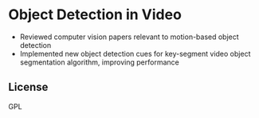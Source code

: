 
# Object Detection in Video

* Reviewed computer vision papers relevant to motion-based object detection
* Implemented new object detection cues for key-segment video object segmentation algorithm, improving performance

## License

GPL
